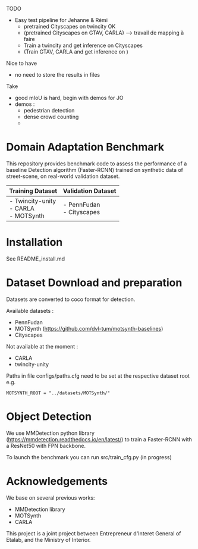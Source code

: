 TODO

- Easy test pipeline for Jehanne & Rémi
  - pretrained Cityscapes on twincity OK
  - (pretrained Cityscapes on GTAV, CARLA) --> travail de mapping à faire
  - Train a twincity and get inference on Cityscapes
  - (Train GTAV, CARLA and get inference on )


Nice to have
- no need to store the results in files

Take
- good mIoU is hard, begin with demos for JO
- demos : 
  - pedestrian detection
  - dense crowd counting
  - 




# Domain Adaptation Benchmark

This repository provides benchmark code to assess the performance of a baseline Detection algorithm (Faster-RCNN) 
trained on synthetic data of street-scene, on real-world validation dataset.


| Training Dataset                                | Validation Dataset                   |
|-------------------------------------------------|--------------------------------------|
| - Twincity-unity <br/> - CARLA <br/> - MOTSynth | - PennFudan <br/> - Cityscapes <br/> |


# Installation

See README_install.md

# Dataset Download and preparation

Datasets are converted to coco format for detection.

Available datasets : 
- PennFudan
- MOTSynth (https://github.com/dvl-tum/motsynth-baselines)
- Cityscapes

Not available at the moment : 
- CARLA 
- twincity-unity

Paths in file configs/paths.cfg need to be set at the respective dataset root e.g. 

``MOTSYNTH_ROOT = "../datasets/MOTSynth/"``

# Object Detection

We use MMDetection python library (https://mmdetection.readthedocs.io/en/latest/) to train a Faster-RCNN with a ResNet50 with FPN backbone.

To launch the benchmark you can run src/train_cfg.py (in progress)

# Acknowledgements

We base on several previous works:
- MMDetection library
- MOTSynth
- CARLA

This project is a joint project between Entrepreneur d'Interet General of Etalab, and the Ministry of Interior.